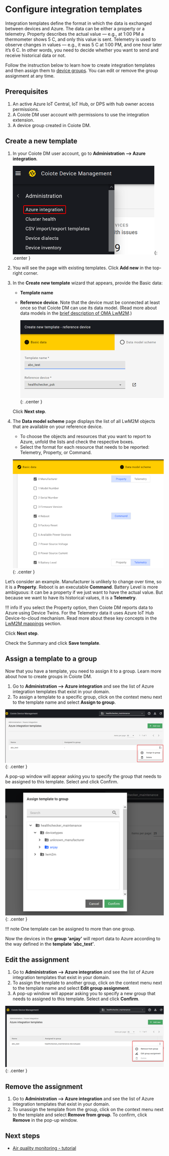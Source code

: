 # Configure integration templates

Integration templates define the format in which the data is exchanged between devices and Azure. The data can be either a property or a telemetry. Property describes the actual value — e.g., at 1:00 PM a thermometer shows 5 C, and only this value is sent. Telemetry is used to observe changes in values — e.g., it was 5 C at 1:00 PM, and one hour later it’s 6 C. In other words, you need to decide whether you want to send and receive historical data or not.

Follow the instruction below to learn how to create integration templates and then assign them to [device groups](https://lwm2m-test.avsystem.io/doc/user/User_Guide/Device_management/Managing_device_groups_toctree.html). You can edit or remove the group assignment at any time.

## Prerequisites
1. An active Azure IoT Central, IoT Hub, or DPS with hub owner access permissions.
2. A Coiote DM user account with permissions to use the integration extension.
3. A device group created in Coiote DM.

## Create a new template

1. In your Coiote DM user account, go to **Administration —> Azure integration**.

    ![Go to Azure integration](images/azure_navbar.png "Go to Administration —> Azure integration"){: .center }

2. You will see the page with existing templates. Click **Add new** in the top-right corner.
3. In the **Create new template** wizard that appears, provide the Basic data:
    * **Template name**
    * **Reference device**. Note that the device must be connected at least once so that Coiote DM can use its data model. (Read more about data models in the [brief description of OMA LwM2M](https://avsystem.github.io/Anjay-doc/LwM2M.html).)

        ![Data model scheme](images/templ_name.png "Data model scheme"){: .center }

    Click **Next step**.

4. The **Data model scheme** page displays the list of all LwM2M objects that are available on your reference device.

    * To choose the objects and resources that you want to report to Azure, unfold the lists and check the respective boxes.
    * Select the format for each resource that needs to be reported: Telemetry, Property, or Command.

    ![Provide basic data](images/datamodelscheme.png "Provide basic data"){: .center }

Let’s consider an example.  Manufacturer is unlikely to change over time, so it is a **Property**. Reboot is an executable **Command**. Battery Level is more ambiguous: it can be a property if we just want to have the actual value. But because we want to have its historical values, it is a **Telemetry**.

!!! info
    If you select the Property option, then Coiote DM reports data to Azure using Device Twins. For the Telemetry data it uses Azure IoT Hub Device-to-cloud mechanism. Read more about these key concepts in the [LwM2M mappings](https://iotdevzone.avsystem.com/docs/Azure_IoT_Integration_Guide/Concepts/LwM2M_mappings/) section.

Click **Next step**.

Check the Summary and click **Save template**.

## Assign a template to a group

Now that you have a template, you need to assign it to a group. Learn more about how to create groups in Coiote DM.

1. Go to **Administration —> Azure integration** and see the list of Azure integration templates that exist in your domain.
2. To assign a template to a specific group, click on the context menu next to the template name and select **Assign to group**.

![Assign template to group](images/templ_assign.png "Assign template to group"){: .center }

A pop-up window will appear asking you to specify the group that needs to be assigned to this template. Select and click Confirm.

![Assign template to group- pop-up window](images/templ-assign-group.png "Assign template to group- pop-up window"){: .center }

!!! note
    One template can be assigned to more than one group.

Now the devices in the **group ‘anjay’** will report data to Azure according to the way defined in the **template ‘abc_test’**.

## Edit the assignment

1. Go to **Administration —> Azure integration** and see the list of Azure integration templates that exist in your domain.
2. To assign the template to another group, click on the context menu next to the template name and select **Edit group assignment**.
3. A pop-up window will appear asking you to specify a new group that needs to assigned to this template. Select and click **Confirm**.

![Remove or edit the assignment](images/templ_remove.png "Remove or edit the assignment"){: .center }

## Remove the assignment
1. Go to **Administration —> Azure integration** and see the list of Azure integration templates that exist in your domain.
2. To unassign the template from the group, click on the context menu next to the template and select **Remove from group**. To confirm, click **Remove** in the pop-up window.

## Next steps
 - [Air quality monitoring - tutorial](https://iotdevzone.avsystem.com/docs/Azure_IoT_Integration_Guide/Tutorials/Air_quality_monitoring_tutorial/)
